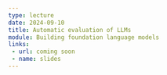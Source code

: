 ```yaml
---
type: lecture
date: 2024-09-10
title: Automatic evaluation of LLMs
module: Building foundation language models
links: 
 - url: coming soon
 - name: slides
---
```

<!-- **Suggested Readings:** -->
<!-- - [Readings 1](coming_soon) -->
<!-- - [Readings 2](coming_soon) -->

